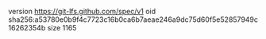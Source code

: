 version https://git-lfs.github.com/spec/v1
oid sha256:a53780e0b9f4c7723c16b0ca6b7aeae246a9dc75d60f5e52857949c16262354b
size 1165
